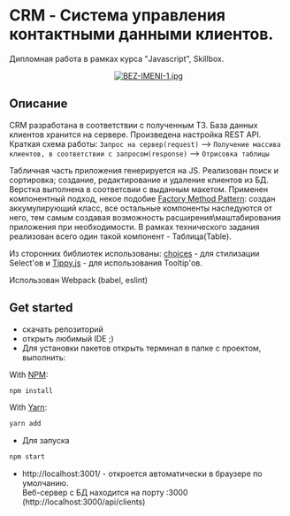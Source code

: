 # CRM - Система управления контактными данными клиентов.
Дипломная работа в рамках курса "Javascript", Skillbox. 

<p align="center">
  <a href="/"><img src="https://e.radikal.host/2023/04/20/BEZ-IMENI-1.jpg" alt="BEZ-IMENI-1.jpg" border="0"></a>
</p>

## Описание
CRM разработана в соответствии с полученным ТЗ. База данных клиентов хранится на сервере. Произведена настройка REST API.
Краткая схема работы: 
`Запрос на сервер(request)` --> `Получение массива клиентов, в соответствии с запросом(response)` --> `Отрисовка таблицы`

Табличная часть приложения генерируется на JS. Реализован поиск и сортировка; создание, редактирование и удаление клиентов из БД. Верстка выполнена в соответсвии с выданным макетом. Применен компонентный подход, некое подобие [Factory Method Pattern](https://refactoring.guru/ru/design-patterns/factory-method): создан аккумулирующий класс, все остальные компоненты наследуются от него, тем самым создавая возможность расширения\маштабирования приложения при необходимости. В рамках технического задания реализован всего один такой компонент - Таблица(Table).

Из сторонних библиотек использованы: [choices](https://github.com/Choices-js/Choices) - для стилизации Select'ов и [Tippy.js](https://atomiks.github.io/tippyjs/) - для использования Tooltip'ов.

Использован Webpack (babel, eslint)

## Get started 
* скачать репозиторий
* открыть любимый IDE ;)
* Для установки пакетов открыть терминал в папке с проектом, выполнить:

With [NPM](https://www.npmjs.com/package/choices.js):

```zsh
npm install
```

With [Yarn](https://yarnpkg.com/):

```zsh
yarn add
```
* Для запуска
```zsh
npm start
```
* http://localhost:3001/ - откроется автоматически в браузере по умолчанию. </br>Веб-сервер с БД находится на порту :3000 (http://localhost:3000/api/clients)




